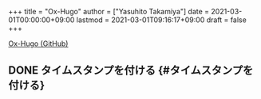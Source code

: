 +++
title = "Ox-Hugo"
author = ["Yasuhito Takamiya"]
date = 2021-03-01T00:00:00+09:00
lastmod = 2021-03-01T09:16:17+09:00
draft = false
+++

[Ox-Hugo (GitHub)](https://github.com/kaushalmodi/ox-hugo)


## <span class="org-todo done DONE">DONE</span> タイムスタンプを付ける {#タイムスタンプを付ける}
